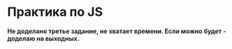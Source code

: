 Практика по JS
==============

****Не доделано третье задание, не хватает времени. Если можно будет - доделаю на выходных.****
